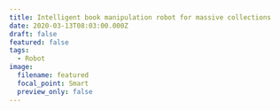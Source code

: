 ```yaml
---
title: Intelligent book manipulation robot for massive collections
date: 2020-03-13T08:03:00.000Z
draft: false
featured: false
tags:
  - Robot
image:
  filename: featured
  focal_point: Smart
  preview_only: false
---
```

